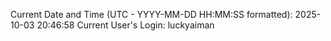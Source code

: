 Current Date and Time (UTC - YYYY-MM-DD HH:MM:SS formatted): 2025-10-03 20:46:58
Current User's Login: luckyaiman
